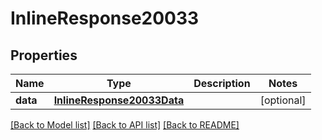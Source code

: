 # InlineResponse20033

## Properties
Name | Type | Description | Notes
------------ | ------------- | ------------- | -------------
**data** | [**InlineResponse20033Data**](InlineResponse20033Data.md) |  | [optional] 

[[Back to Model list]](../README.md#documentation-for-models) [[Back to API list]](../README.md#documentation-for-api-endpoints) [[Back to README]](../README.md)


